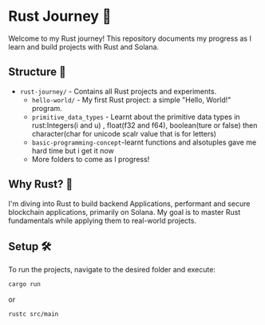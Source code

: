 # Rust Journey 🚀

Welcome to my Rust journey! This repository documents my progress as I learn and build projects with Rust and Solana. 

## Structure 📂
- `rust-journey/` - Contains all Rust projects and experiments.
  - `hello-world/` - My first Rust project: a simple "Hello, World!" program.
  - `primitive_data_types` - Learnt about the primitive data types in rust:Integers(i and u) , float(f32 and f64), boolean(ture or false) then character(char for unicode scalr value that is for letters)
  - `basic-programming-concept`-learnt functions and alsotuples gave me hard time but i get it now
  - More folders to come as I progress!

## Why Rust? 🤔
I'm diving into Rust to build backend Applications, performant and secure blockchain applications, primarily on Solana. My goal is to master Rust fundamentals while applying them to real-world projects.

## Setup 🛠️
To run the projects, navigate to the desired folder and execute:
```bash
cargo run
```
or
```bash 
rustc src/main
```
